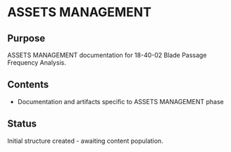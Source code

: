 # ASSETS MANAGEMENT

## Purpose
ASSETS MANAGEMENT documentation for 18-40-02 Blade Passage Frequency Analysis.

## Contents
- Documentation and artifacts specific to ASSETS MANAGEMENT phase

## Status
Initial structure created - awaiting content population.
